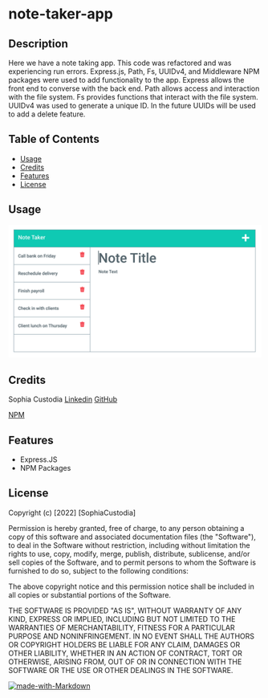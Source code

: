 # note-taker-app

## Description 

Here we have a note taking app. This code was refactored and was experiencing run errors. Express.js, Path, Fs, UUIDv4, and Middleware NPM packages were used to add functionality to the app. Express allows the front end to converse with the back end. Path allows access and interaction with the file system. Fs provides functions that interact with the file system. UUIDv4 was used to generate a unique ID. In the future UUIDs will be used to add a delete feature.



## Table of Contents

* [Usage](#usage)
* [Credits](#credits)
* [Features](#features)
* [License](#license)



## Usage 

![screen shot](./11-express-homework-demo-01.png)

## Credits

Sophia Custodia
[Linkedin](https://www.linkedin.com/in/sophia-custodia/)
[GitHub](https://github.com/Sophtron5000)

[NPM](https://docs.npmjs.com/)

## Features

* Express.JS
* NPM Packages

## License

Copyright (c) [2022] [SophiaCustodia]

Permission is hereby granted, free of charge, to any person obtaining a copy
of this software and associated documentation files (the "Software"), to deal
in the Software without restriction, including without limitation the rights
to use, copy, modify, merge, publish, distribute, sublicense, and/or sell
copies of the Software, and to permit persons to whom the Software is
furnished to do so, subject to the following conditions:

The above copyright notice and this permission notice shall be included in all
copies or substantial portions of the Software.

THE SOFTWARE IS PROVIDED "AS IS", WITHOUT WARRANTY OF ANY KIND, EXPRESS OR
IMPLIED, INCLUDING BUT NOT LIMITED TO THE WARRANTIES OF MERCHANTABILITY,
FITNESS FOR A PARTICULAR PURPOSE AND NONINFRINGEMENT. IN NO EVENT SHALL THE
AUTHORS OR COPYRIGHT HOLDERS BE LIABLE FOR ANY CLAIM, DAMAGES OR OTHER
LIABILITY, WHETHER IN AN ACTION OF CONTRACT, TORT OR OTHERWISE, ARISING FROM,
OUT OF OR IN CONNECTION WITH THE SOFTWARE OR THE USE OR OTHER DEALINGS IN THE
SOFTWARE.


[![made-with-Markdown](https://img.shields.io/badge/Made%20with-Markdown-1f425f.svg)](http://commonmark.org)